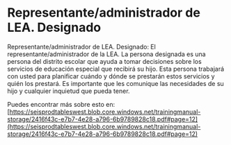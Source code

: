 # Representante/administrador de LEA. Designado
Representante/administrador de LEA. Designado: El representante/administrador de la LEA. La persona designada es una persona del distrito escolar que ayuda a tomar decisiones sobre los servicios de educación especial que recibirá su hijo. Esta persona trabajará con usted para planificar cuándo y dónde se prestarán estos servicios y quién los prestará. Es importante que les comunique las necesidades de su hijo y cualquier inquietud que pueda tener.

Puedes encontrar más sobre esto en: [https://seisprodtableswest.blob.core.windows.net/trainingmanual-storage/2416f43c-e7b7-4e28-a796-6b9789828c18.pdf#page=12](https://seisprodtableswest.blob.core.windows.net/trainingmanual-storage/2416f43c-e7b7-4e28-a796-6b9789828c18.pdf#page=12)
